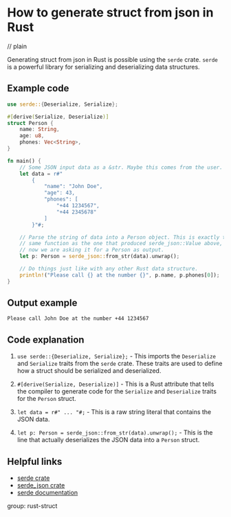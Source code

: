 # How to generate struct from json in Rust
// plain

Generating struct from json in Rust is possible using the `serde` crate. `serde` is a powerful library for serializing and deserializing data structures.

## Example code

```rust
use serde::{Deserialize, Serialize};

#[derive(Serialize, Deserialize)]
struct Person {
    name: String,
    age: u8,
    phones: Vec<String>,
}

fn main() {
    // Some JSON input data as a &str. Maybe this comes from the user.
    let data = r#"
        {
            "name": "John Doe",
            "age": 43,
            "phones": [
                "+44 1234567",
                "+44 2345678"
            ]
        }"#;

    // Parse the string of data into a Person object. This is exactly the
    // same function as the one that produced serde_json::Value above, but
    // now we are asking it for a Person as output.
    let p: Person = serde_json::from_str(data).unwrap();

    // Do things just like with any other Rust data structure.
    println!("Please call {} at the number {}", p.name, p.phones[0]);
}
```

## Output example

```
Please call John Doe at the number +44 1234567
```

## Code explanation


1. `use serde::{Deserialize, Serialize};` - This imports the `Deserialize` and `Serialize` traits from the `serde` crate. These traits are used to define how a struct should be serialized and deserialized.

2. `#[derive(Serialize, Deserialize)]` - This is a Rust attribute that tells the compiler to generate code for the `Serialize` and `Deserialize` traits for the `Person` struct.

3. `let data = r#" ... "#;` - This is a raw string literal that contains the JSON data.

4. `let p: Person = serde_json::from_str(data).unwrap();` - This is the line that actually deserializes the JSON data into a `Person` struct.

## Helpful links

- [serde crate](https://crates.io/crates/serde)
- [serde_json crate](https://crates.io/crates/serde_json)
- [serde documentation](https://docs.serde.rs/)

group: rust-struct